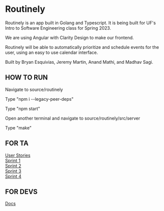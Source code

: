 # Routinely

Routinely is an app built in Golang and Typescript. It is being built for UF's Intro to Software Engineering class for Spring 2023.

We are using Angular with Clarity Design to make our frontend.

Routinely will be able to automatically prioritize and schedule events for the user, using an easy to use calendar interface.

Built by Bryan Esquivias, Jeremy Martin, Anand Mathi, and Madhav Sagi.

## HOW TO RUN
Navigate to source/routinely

Type "npm i --legacy-peer-deps"

Type "npm start"

Open another terminal and navigate to source/routinely/src/server

Type "make"


## FOR TA
[User Stories](docs/user_stories.md)   
[Sprint 1](docs/Sprint1.md)   
[Sprint 2](docs/Sprint2.md)   
[Sprint 3](docs/Sprint3.md)   
[Sprint 4](docs/Sprint4.md)


## FOR DEVS 

[Docs](docs/dev_docs.md)
